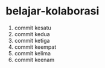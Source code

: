 # belajar-kolaborasi
1. commit kesatu<br>
2. commit kedua<br>
3. commit ketiga<br>
4. commit keempat<br>
5. commit kelima<br>
6. commit keenam<br>
